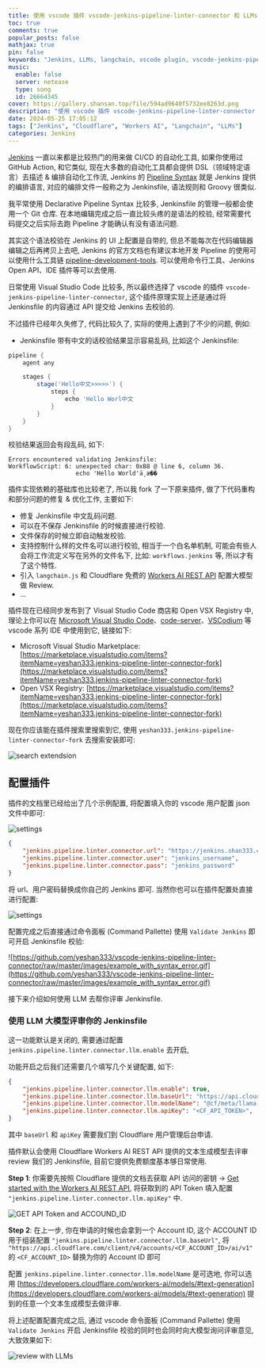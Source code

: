 ```yaml
---
title: 使用 vscode 插件 vscode-jenkins-pipeline-linter-connector 和 LLMs 大模型校验你的 Jenkinsfile
toc: true
comments: true
popular_posts: false
mathjax: true
pin: false
keywords: "Jenkins, LLMs, langchain, vscode plugin, vscode-jenkins-pipeline-linter-connector"
music:
  enable: false
  server: netease
  type: song
  id: 26664345
cover: https://gallery.shansan.top/file/594ad9640f5732ee8263d.png
description: "使用 vscode 插件 vscode-jenkins-pipeline-linter-connector 和 LLMs 校验你的 Jenkinsfile"
date: 2024-05-25 17:05:12
tags: ["Jenkins", "Cloudflare", "Workers AI", "Langchain", "LLMs"]
categories: Jenkins
---
```


[Jenkins](https://www.jenkins.io/) 一直以来都是比较热门的用来做 CI/CD 的自动化工具, 如果你使用过 GitHub Action, 和它类似, 现在大多数的自动化工具都会提供 DSL（领域特定语言）去描述 & 编排自动化工作流, Jenkins 的 [Pipeline Syntax](https://www.jenkins.io/doc/book/pipeline/syntax/) 就是 Jenkins 提供的编排语言, 对应的编排文件一般称之为 Jenkinsfile, 语法规则和 Groovy 很类似. 

我平常使用 Declarative Pipeline Syntax 比较多, Jenkinsfile 的管理一般都会使用一个 Git 仓库. 在本地编辑完成之后一直比较头疼的是语法的校验, 经常需要代码提交之后实际去跑 Pipeline 才能确认有没有语法问题. 

其实这个语法校验在 Jenkins 的 UI 上配置是自带的, 但总不能每次在代码编辑器编辑之后再拷贝上去吧, Jenkins 的官方文档也有建议本地开发 Pipeline 的使用可以使用什么工具链 [pipeline-development-tools](https://www.jenkins.io/doc/book/pipeline/development/#pipeline-development-tools). 可以使用命令行工具、Jenkins Open API、IDE 插件等可以去使用. 

日常使用 Visual Studio Code 比较多, 所以最终选择了 vscode 的插件 `vscode-jenkins-pipeline-linter-connector`, 这个插件原理实现上还是通过将 Jenkinsfile 的内容通过 API 提交给 Jenkins 去校验的.

不过插件已经年久失修了, 代码比较久了, 实际的使用上遇到了不少的问题, 例如: 

- Jenkinsfile 带有中文的话校验结果显示容易乱码, 比如这个 Jenkinsfile:

```groovy
pipeline {
    agent any

    stages {
        stage('Hello中文>>>>>') {
            steps {
                echo 'Hello Worl中文
            }
        }
    }
}
```

校验结果返回会有段乱码, 如下: 

```shell
Errors encountered validating Jenkinsfile:
WorkflowScript: 6: unexpected char: 0xB8 @ line 6, column 36.
                   echo 'Hello World'ä¸­æ��
```

插件实现依赖的基础库也比较老了, 所以我 fork 了一下原来插件, 做了下代码重构和部分问题的修复 & 优化工作, 主要如下: 

- 修复 Jenkinsfile 中文乱码问题.
- 可以在不保存 Jenkinsfile 的时候直接进行校验.
- 文件保存的时候立即自动触发校验.
- 支持控制什么样的文件名可以进行校验, 相当于一个白名单机制, 可能会有些人会将工作流定义写在另外的文件名下, 比如: `workflows.jenkins` 等, 所以才有了这个特性.
- 引入 `langchain.js` 和 Cloudflare 免费的 [Workers AI REST API](https://developers.cloudflare.com/workers-ai/get-started/rest-api/) 配置大模型做 Review.
- ...

插件现在已经同步发布到了 Visual Studio Code 商店和 Open VSX Registry 中, 理论上你可以在 [Microsoft Visual Studio Code](https://code.visualstudio.com/)、[code-server](https://github.com/coder/code-server)、[VSCodium](https://vscodium.com/) 等 vscode 系列 IDE 中使用到它, 链接如下:

- Microsoft Visual Studio Marketplace: [https://marketplace.visualstudio.com/items?itemName=yeshan333.jenkins-pipeline-linter-connector-fork](https://marketplace.visualstudio.com/items?itemName=yeshan333.jenkins-pipeline-linter-connector-fork)
- Open VSX Registry: [https://marketplace.visualstudio.com/items?itemName=yeshan333.jenkins-pipeline-linter-connector-fork](https://marketplace.visualstudio.com/items?itemName=yeshan333.jenkins-pipeline-linter-connector-fork)

现在你应该能在插件搜索里搜索到它, 使用 `yeshan333.jenkins-pipeline-linter-connector-fork` 去搜索安装即可:

![search extendsion](https://gallery.shansan.top/file/ca35ab00c512683aff15a.png)

## 配置插件

插件的文档里已经给出了几个示例配置, 将配置填入你的 vscode 用户配置 json 文件中即可:

![settings](https://gallery.shansan.top/file/09b95699e28b2bafe3149.png)

```json
{
    "jenkins.pipeline.linter.connector.url": "https://jenkins.shan333.cn/pipeline-model-converter/validate",
    "jenkins.pipeline.linter.connector.user": "jenkins_username",
    "jenkins.pipeline.linter.connector.pass": "jenkins_password"
}
```

将 url、用户密码替换成你自己的 Jenkins 即可. 当然你也可以在插件配置处直接进行配置:

![settings](https://gallery.shansan.top/file/0ddecbae6772b5d22432b.png)

配置完成之后直接通过命令面板 (Command Pallette) 使用 `Validate Jenkins` 即可开启 Jenkinsfile 校验: 

![https://github.com/yeshan333/vscode-jenkins-pipeline-linter-connector/raw/master/images/example_with_syntax_error.gif](https://github.com/yeshan333/vscode-jenkins-pipeline-linter-connector/raw/master/images/example_with_syntax_error.gif)

接下来介绍如何使用 LLM 去帮你评审 Jenkinsfile. 

### 使用 LLM 大模型评审你的 Jenkinsfile

这一功能默认是关闭的, 需要通过配置 `jenkins.pipeline.linter.connector.llm.enable` 去开启, 

功能开启之后我们还需要几个填写几个关键配置, 如下: 

```json
{
    "jenkins.pipeline.linter.connector.llm.enable": true,
    "jenkins.pipeline.linter.connector.llm.baseUrl": "https://api.cloudflare.com/client/v4/accounts/<CF_ACCOUNT_ID>/ai/v1",
    "jenkins.pipeline.linter.connector.llm.modelName": "@cf/meta/llama-2-7b-chat-fp16",
    "jenkins.pipeline.linter.connector.llm.apiKey": "<CF_API_TOKEN>",
}
```

其中 `baseUrl` 和 `apiKey` 需要我们到 Cloudflare 用户管理后台申请. 

插件默认会使用 Cloudflare Workers AI REST API 提供的文本生成模型去评审 review 我们的 Jenkinsfile, 目前它提供免费额度基本够日常使用. 

**Step 1**: 你需要先按照 Cloudflare 提供的文档去获取 API 访问的密钥 -> [Get started with the Workers AI REST API](https://developers.cloudflare.com/workers-ai/get-started/rest-api/), 将获取到的 API Token 填入配置 `"jenkins.pipeline.linter.connector.llm.apiKey"` 中. 

![GET API Token and ACCOUND_ID](https://gallery.shansan.top/file/3856642f14eb9c17411bc.png)

**Step 2**: 在上一步, 你在申请的时候也会拿到一个 Account ID, 这个 ACCOUNT ID 用于组装配置 `"jenkins.pipeline.linter.connector.llm.baseUrl"`, 将 `"https://api.cloudflare.com/client/v4/accounts/<CF_ACCOUNT_ID>/ai/v1"` 的 `<CF_ACCOUNT_ID>` 替换为你的 Account ID 即可

配置 `jenkins.pipeline.linter.connector.llm.modelName` 是可选地, 你可以选用 [https://developers.cloudflare.com/workers-ai/models/#text-generation](https://developers.cloudflare.com/workers-ai/models/#text-generation) 提到的任意一个文本生成模型去做评审. 

将上述配置配置完成之后, 通过 vscode 命令面板 (Command Pallette) 使用 `Validate Jenkins` 开启 Jenkinsfile 校验的同时也会同时向大模型询问评审意见, 大致效果如下: 

![review with LLMs](https://gallery.shansan.top/file/9052330caafc891b5e282.png)
